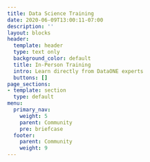 ```yaml
---
title: Data Science Training
date: 2020-06-09T13:00:11-07:00
description: ''
layout: blocks
header:
  template: header
  type: text only
  background_color: default
  title: In-Person Training
  intro: Learn directly from DataONE experts
  buttons: []
page_sections:
- template: section
  type: default
menu:
  primary_nav:
    weight: 5
    parent: Community
    pre: briefcase
  footer:
    parent: Community
    weight: 9
---
```

